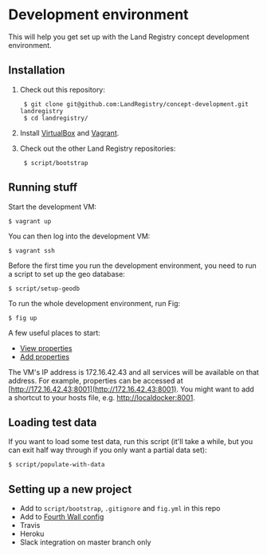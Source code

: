 Development environment
=======================

This will help you get set up with the Land Registry concept development environment.

Installation
------------

1. Check out this repository:

        $ git clone git@github.com:LandRegistry/concept-development.git landregistry
        $ cd landregistry/

2. Install [VirtualBox](https://www.virtualbox.org/wiki/Downloads) and [Vagrant](http://www.vagrantup.com/downloads.html).

3. Check out the other Land Registry repositories:

        $ script/bootstrap

Running stuff
-------------

Start the development VM:

    $ vagrant up

You can then log into the development VM:

    $ vagrant ssh
    
Before the first time you run the development environment, you need to run a script to set up the geo database:

    $ script/setup-geodb

To run the whole development environment, run Fig:

    $ fig up

A few useful places to start:

 - [View properties](http://127.16.42.43:8001)
 - [Add properties](http://127.16.42.43:8002)

The VM's IP address is 172.16.42.43 and all services will be available on that address. For example, properties can be accessed at [http://172.16.42.43:8001](http://172.16.42.43:8001). You might want to add a shortcut to your hosts file, e.g. [http://localdocker:8001](http://localdocker:8001).

Loading test data
-----------------

If you want to load some test data, run this script (it'll take a while, but you can exit half way through if you only want a partial data set):

    $ script/populate-with-data

Setting up a new project
------------------------

 - Add to `script/bootstrap`, `.gitignore` and `fig.yml` in this repo
 - Add to [Fourth Wall config](https://gist.github.com/bfirsh/71618c20c941c3e7e9cd)
 - Travis
 - Heroku
 - Slack integration on master branch only

